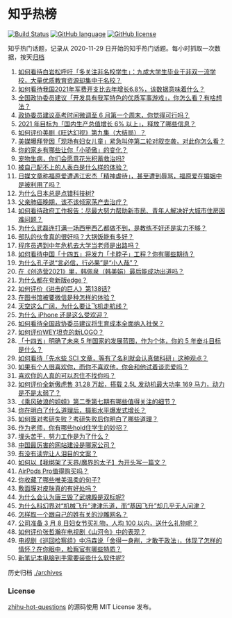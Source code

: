 # 知乎热榜
[![Build Status](https://github.com/ToWeLong/zhihu-hot-questions/workflows/CI/badge.svg)](https://github.com/ToWeLong/zhihu-hot-questions/actions)
[![GitHub language](https://img.shields.io/badge/language-golang-orange.svg)](https://golang.org/)
[![GitHub license](https://img.shields.io/github/license/ToWeLong/zhihu-hot-questions)](https://github.com/ToWeLong/zhihu-hot-questions/blob/main/LICENSE)

知乎热门话题，记录从 2020-11-29 日开始的知乎热门话题。每小时抓取一次数据，按天[归档](./archives)

<!-- BEGIN -->

1. [如何看待白岩松呼吁「多关注非名校学生」：九成大学生毕业于非双一流学校，大量优质教育资源却集中于名校？](https://www.zhihu.com/question/447502298)
1. [如何看待我国2021年军费开支比去年增长6.8%，该数据意味着什么？](https://www.zhihu.com/question/447716140)
1. [全国政协委员建议「开发具有我军特色的优质军事游戏」，你怎么看？有啥想法？](https://www.zhihu.com/question/447713024)
1. [政协委员建议高考时间微调至 6 月第一个周末，你觉得可行吗？](https://www.zhihu.com/question/447599285)
1. [2021 年目标为「国内生产总值增长 6% 以上」，释放了哪些信息？](https://www.zhihu.com/question/447676515)
1. [如何评价美剧《旺达幻视》第九集（大结局）？](https://www.zhihu.com/question/446803617)
1. [美媒曝拜登因「现场有妇女儿童」紧急叫停第二轮对叙空袭，对此你怎么看？](https://www.zhihu.com/question/447793558)
1. [你的家乡有哪些让你「小骄傲」的变化？](https://www.zhihu.com/question/447184809)
1. [宠物生病，你们会愿意花光积蓄救治吗?](https://www.zhihu.com/question/425005227)
1. [被自己配不上的人表白是什么样的体验？](https://www.zhihu.com/question/28398875)
1. [日媒文章称福原爱遭遇江宏杰「精神虐待」，甚至遭到辱骂，福原爱在婚姻中是被利用了吗？](https://www.zhihu.com/question/447558400)
1. [为什么日本总是点错科技树?](https://www.zhihu.com/question/327279221)
1. [父亲肺癌晚期，该不该倾家荡产去治疗？](https://www.zhihu.com/question/446433748)
1. [如何看待政府工作报告：尽最大努力帮助新市民、青年人解决好大城市住房困难问题？](https://www.zhihu.com/question/447683130)
1. [为什么武磊连打满一场西甲西乙都做不到，是教练不好还是实力不够？](https://www.zhihu.com/question/445369676)
1. [部队的伙食真的很好吗？大锅饭能有多好？](https://www.zhihu.com/question/441827814)
1. [程序员遇到中年危机去大学当老师是出路吗？](https://www.zhihu.com/question/447469652)
1. [如何看待中国「十四五」将发力「卡脖子」工程？你有哪些期待？](https://www.zhihu.com/question/447374901)
1. [为什么孔子说“言必信，行必果”是“小人哉”？](https://www.zhihu.com/question/447456514)
1. [在《创造营2021》里，韩佩泉（韩美娟）最后能成功出道吗？](https://www.zhihu.com/question/446747728)
1. [为什么都在夸新版edge？](https://www.zhihu.com/question/385302999)
1. [如何评价《进击的巨人》第138话?](https://www.zhihu.com/question/447831579)
1. [在图书馆被要微信是种怎样的体验？](https://www.zhihu.com/question/363156843)
1. [天空这么广阔，为什么要让飞机走航线？](https://www.zhihu.com/question/47230743)
1. [为什么 iPhone 还是这么受欢迎？](https://www.zhihu.com/question/430965272)
1. [如何看待全国政协委员建议将生育成本全面纳入社保？](https://www.zhihu.com/question/447719402)
1. [如何评价WEY坦克的新LOGO？](https://www.zhihu.com/question/447693450)
1. [「十四五」明确了未来 5 年国家的发展蓝图，作为个体，你的 5 年奋斗目标是什么？](https://www.zhihu.com/question/447189057)
1. [如何看待「先水些 SCI 文章，等有了名利就会认真做科研」这种观点？](https://www.zhihu.com/question/447208754)
1. [如果有个人很喜欢你，而你不喜欢他，你会和他试着谈恋爱吗？](https://www.zhihu.com/question/446463502)
1. [喜欢你的人真的可以忍住不找你吗？](https://www.zhihu.com/question/433052807)
1. [如何评价全新傲虎售 31.28 万起，搭载 2.5L 发动机最大功率 169 马力，动力是不是太弱了？](https://www.zhihu.com/question/447556921)
1. [《乘风破浪的姐姐》第二季第七期有哪些值得关注的细节？](https://www.zhihu.com/question/447702009)
1. [你在明白了什么道理后，摄影水平爆发式增长？](https://www.zhihu.com/question/438725584)
1. [如何面对考研失败？考研失败后你明白了哪些道理？](https://www.zhihu.com/question/447520725)
1. [作为老师，你有哪些hold住学生的妙招？](https://www.zhihu.com/question/364314856)
1. [埋头苦干，努力工作是为了什么？](https://www.zhihu.com/question/441896814)
1. [中国最厉害的网站建设是哪家公司？](https://www.zhihu.com/question/22810354)
1. [有没有读完让人泪目的文案？](https://www.zhihu.com/question/440718782)
1. [如何以【我绑架了天界/魔界的太子】为开头写一篇文？](https://www.zhihu.com/question/440933441)
1. [AirPods Pro值得购买吗？](https://www.zhihu.com/question/352991503)
1. [你收藏了哪些唯美温柔的句子?](https://www.zhihu.com/question/431471827)
1. [敷面膜对皮肤真的有好处吗？](https://www.zhihu.com/question/391377441)
1. [为什么会认为唐三毁了武魂殿是双标呢?](https://www.zhihu.com/question/447122036)
1. [为什么科幻界对“机械飞升”津津乐道，而“基因飞升”却几乎无人问津？](https://www.zhihu.com/question/441417478)
1. [怎样取一个跟自己的姓有关的沙雕网名？](https://www.zhihu.com/question/447273744)
1. [公司准备 3 月 8 日妇女节买礼物，人均 100 以内，送什么礼物呢？](https://www.zhihu.com/question/445284756)
1. [如何评价张哲瀚在电视剧《山河令》中的表现？](https://www.zhihu.com/question/445942088)
1. [电视剧《巡回检察组》中冯森说「舍得一身剐，才敢干政法」，体现了怎样的情怀？在你眼中，检察官有哪些特质？](https://www.zhihu.com/question/447573255)
1. [新笔记本电脑到手需要装些什么软件呢?](https://www.zhihu.com/question/369118255)

<!-- END -->

历史归档 [./archives](./archives)


### License
[zhihu-hot-questions](https://github.com/towelong/zhihu-hot-questions) 的源码使用 MIT License 发布。